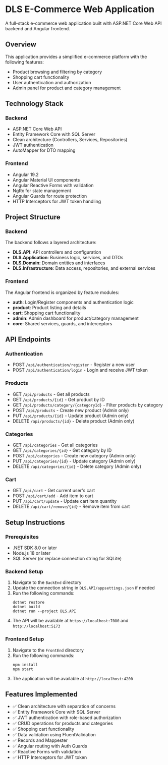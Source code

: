 # DLS E-Commerce Web Application

A full-stack e-commerce web application built with ASP.NET Core Web API backend and Angular frontend.

## Overview

This application provides a simplified e-commerce platform with the following features:

- Product browsing and filtering by category
- Shopping cart functionality
- User authentication and authorization
- Admin panel for product and category management

## Technology Stack

### Backend

- ASP.NET Core Web API
- Entity Framework Core with SQL Server
- Clean architecture (Controllers, Services, Repositories)
- JWT authentication
- AutoMapper for DTO mapping

### Frontend

- Angular 19.2
- Angular Material UI components
- Angular Reactive Forms with validation
- NgRx for state management
- Angular Guards for route protection
- HTTP Interceptors for JWT token handling

## Project Structure

### Backend

The backend follows a layered architecture:

- **DLS.API**: API controllers and configuration
- **DLS.Application**: Business logic, services, and DTOs
- **DLS.Domain**: Domain entities and interfaces
- **DLS.Infrastructure**: Data access, repositories, and external services

### Frontend

The Angular frontend is organized by feature modules:

- **auth**: Login/Register components and authentication logic
- **product**: Product listing and details
- **cart**: Shopping cart functionality
- **admin**: Admin dashboard for product/category management
- **core**: Shared services, guards, and interceptors

## API Endpoints

### Authentication

- POST `/api/authentication/register` - Register a new user
- POST `/api/authentication/login` - Login and receive JWT token

### Products

- GET `/api/products` - Get all products
- GET `/api/products/{id}` - Get product by ID
- GET `/api/products/category/{categoryId}` - Filter products by category
- POST `/api/products` - Create new product (Admin only)
- PUT `/api/products/{id}` - Update product (Admin only)
- DELETE `/api/products/{id}` - Delete product (Admin only)

### Categories

- GET `/api/categories` - Get all categories
- GET `/api/categories/{id}` - Get category by ID
- POST `/api/categories` - Create new category (Admin only)
- PUT `/api/categories/{id}` - Update category (Admin only)
- DELETE `/api/categories/{id}` - Delete category (Admin only)

### Cart

- GET `/api/cart` - Get current user's cart
- POST `/api/cart/add` - Add item to cart
- PUT `/api/cart/update` - Update cart item quantity
- DELETE `/api/cart/remove/{id}` - Remove item from cart

## Setup Instructions

### Prerequisites

- .NET SDK 8.0 or later
- Node.js 18 or later
- SQL Server (or replace connection string for SQLite)

### Backend Setup

1. Navigate to the `BackEnd` directory
2. Update the connection string in `DLS.API/appsettings.json` if needed
3. Run the following commands:
   ```
   dotnet restore
   dotnet build
   dotnet run --project DLS.API
   ```
4. The API will be available at `https://localhost:7080` and `http://localhost:5173`

### Frontend Setup

1. Navigate to the `FrontEnd` directory
2. Run the following commands:
   ```
   npm install
   npm start
   ```
3. The application will be available at `http://localhost:4200`

## Features Implemented

- ✅ Clean architecture with separation of concerns
- ✅ Entity Framework Core with SQL Server
- ✅ JWT authentication with role-based authorization
- ✅ CRUD operations for products and categories
- ✅ Shopping cart functionality
- ✅ Data validation using FluentValidation
- ✅ Records and Mappester
- ✅ Angular routing with Auth Guards
- ✅ Reactive Forms with validation
- ✅ HTTP Interceptors for JWT token
